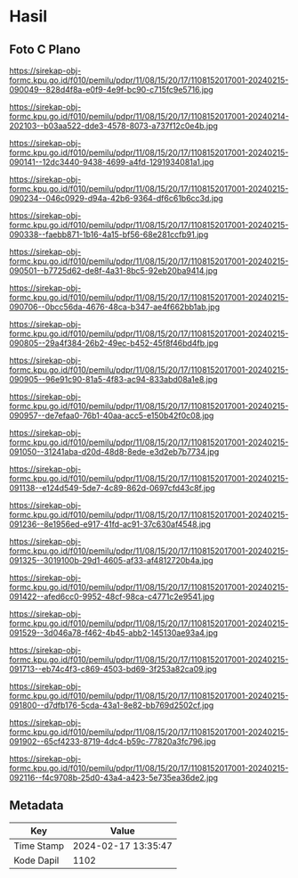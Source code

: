 # Hasil

## Foto C Plano

https://sirekap-obj-formc.kpu.go.id/f010/pemilu/pdpr/11/08/15/20/17/1108152017001-20240215-090049--828d4f8a-e0f9-4e9f-bc90-c715fc9e5716.jpg

https://sirekap-obj-formc.kpu.go.id/f010/pemilu/pdpr/11/08/15/20/17/1108152017001-20240214-202103--b03aa522-dde3-4578-8073-a737f12c0e4b.jpg

https://sirekap-obj-formc.kpu.go.id/f010/pemilu/pdpr/11/08/15/20/17/1108152017001-20240215-090141--12dc3440-9438-4699-a4fd-1291934081a1.jpg

https://sirekap-obj-formc.kpu.go.id/f010/pemilu/pdpr/11/08/15/20/17/1108152017001-20240215-090234--046c0929-d94a-42b6-9364-df6c61b6cc3d.jpg

https://sirekap-obj-formc.kpu.go.id/f010/pemilu/pdpr/11/08/15/20/17/1108152017001-20240215-090338--faebb871-1b16-4a15-bf56-68e281ccfb91.jpg

https://sirekap-obj-formc.kpu.go.id/f010/pemilu/pdpr/11/08/15/20/17/1108152017001-20240215-090501--b7725d62-de8f-4a31-8bc5-92eb20ba9414.jpg

https://sirekap-obj-formc.kpu.go.id/f010/pemilu/pdpr/11/08/15/20/17/1108152017001-20240215-090706--0bcc56da-4676-48ca-b347-ae4f662bb1ab.jpg

https://sirekap-obj-formc.kpu.go.id/f010/pemilu/pdpr/11/08/15/20/17/1108152017001-20240215-090805--29a4f384-26b2-49ec-b452-45f8f46bd4fb.jpg

https://sirekap-obj-formc.kpu.go.id/f010/pemilu/pdpr/11/08/15/20/17/1108152017001-20240215-090905--96e91c90-81a5-4f83-ac94-833abd08a1e8.jpg

https://sirekap-obj-formc.kpu.go.id/f010/pemilu/pdpr/11/08/15/20/17/1108152017001-20240215-090957--de7efaa0-76b1-40aa-acc5-e150b42f0c08.jpg

https://sirekap-obj-formc.kpu.go.id/f010/pemilu/pdpr/11/08/15/20/17/1108152017001-20240215-091050--31241aba-d20d-48d8-8ede-e3d2eb7b7734.jpg

https://sirekap-obj-formc.kpu.go.id/f010/pemilu/pdpr/11/08/15/20/17/1108152017001-20240215-091138--e124d549-5de7-4c89-862d-0697cfd43c8f.jpg

https://sirekap-obj-formc.kpu.go.id/f010/pemilu/pdpr/11/08/15/20/17/1108152017001-20240215-091236--8e1956ed-e917-41fd-ac91-37c630af4548.jpg

https://sirekap-obj-formc.kpu.go.id/f010/pemilu/pdpr/11/08/15/20/17/1108152017001-20240215-091325--3019100b-29d1-4605-af33-af4812720b4a.jpg

https://sirekap-obj-formc.kpu.go.id/f010/pemilu/pdpr/11/08/15/20/17/1108152017001-20240215-091422--afed6cc0-9952-48cf-98ca-c4771c2e9541.jpg

https://sirekap-obj-formc.kpu.go.id/f010/pemilu/pdpr/11/08/15/20/17/1108152017001-20240215-091529--3d046a78-f462-4b45-abb2-145130ae93a4.jpg

https://sirekap-obj-formc.kpu.go.id/f010/pemilu/pdpr/11/08/15/20/17/1108152017001-20240215-091713--eb74c4f3-c869-4503-bd69-3f253a82ca09.jpg

https://sirekap-obj-formc.kpu.go.id/f010/pemilu/pdpr/11/08/15/20/17/1108152017001-20240215-091800--d7dfb176-5cda-43a1-8e82-bb769d2502cf.jpg

https://sirekap-obj-formc.kpu.go.id/f010/pemilu/pdpr/11/08/15/20/17/1108152017001-20240215-091902--65cf4233-8719-4dc4-b59c-77820a3fc796.jpg

https://sirekap-obj-formc.kpu.go.id/f010/pemilu/pdpr/11/08/15/20/17/1108152017001-20240215-092116--f4c9708b-25d0-43a4-a423-5e735ea36de2.jpg


## Metadata

| Key        | Value               |
| ---------- | ------------------- |
| Time Stamp | 2024-02-17 13:35:47 |
| Kode Dapil | 1102                |



